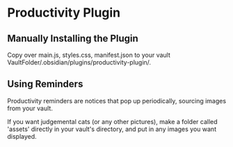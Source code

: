 # Productivity Plugin
## Manually Installing the Plugin
Copy over main.js, styles.css, manifest.json to your vault VaultFolder/.obsidian/plugins/productivity-plugin/.

## Using Reminders
Productivity reminders are notices that pop up periodically, sourcing images from your vault. 

If you want judgemental cats (or any other pictures), make a folder called 'assets' directly in your vault's directory, and put in any images you want displayed.
